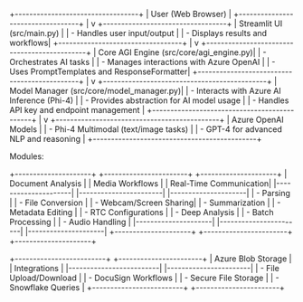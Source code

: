 +----------------------------------+
|         User (Web Browser)       |
+----------------------------------+
                |
                v
+----------------------------------+
|       Streamlit UI (src/main.py) |
|   - Handles user input/output    |
|   - Displays results and workflows|
+----------------------------------+
                |
                v
+---------------------------------------------+
|      Core AGI Engine (src/core/agi_engine.py)|
|  - Orchestrates AI tasks                    |
|  - Manages interactions with Azure OpenAI  |
|  - Uses PromptTemplates and ResponseFormatter|
+---------------------------------------------+
                |
                v
+---------------------------------------------+
|      Model Manager (src/core/model_manager.py)|
|  - Interacts with Azure AI Inference (Phi-4) |
|  - Provides abstraction for AI model usage  |
|  - Handles API key and endpoint management  |
+---------------------------------------------+
                |
                v
+---------------------------------------------+
|            Azure OpenAI Models              |
|  - Phi-4 Multimodal (text/image tasks)      |
|  - GPT-4 for advanced NLP and reasoning     |
+---------------------------------------------+

Modules:

+---------------------+    +-----------------------+    +---------------------+
| Document Analysis   |    | Media Workflows       |    | Real-Time Communication|
|---------------------|    |-----------------------|    |---------------------|
| - Parsing           |    | - File Conversion    |    | - Webcam/Screen Sharing|
| - Summarization     |    | - Metadata Editing   |    | - RTC Configurations |
| - Deep Analysis     |    | - Batch Processing   |    | - Audio Handling     |
|---------------------|    |-----------------------|    |---------------------|
+---------------------+    +-----------------------+    +---------------------+

+-------------------------+      +-----------------------+
| Azure Blob Storage      |      | Integrations          |
|-------------------------|      |-----------------------|
| - File Upload/Download  |      | - DocuSign Workflows |
| - Secure File Storage   |      | - Snowflake Queries  |
+-------------------------+      +-----------------------+
